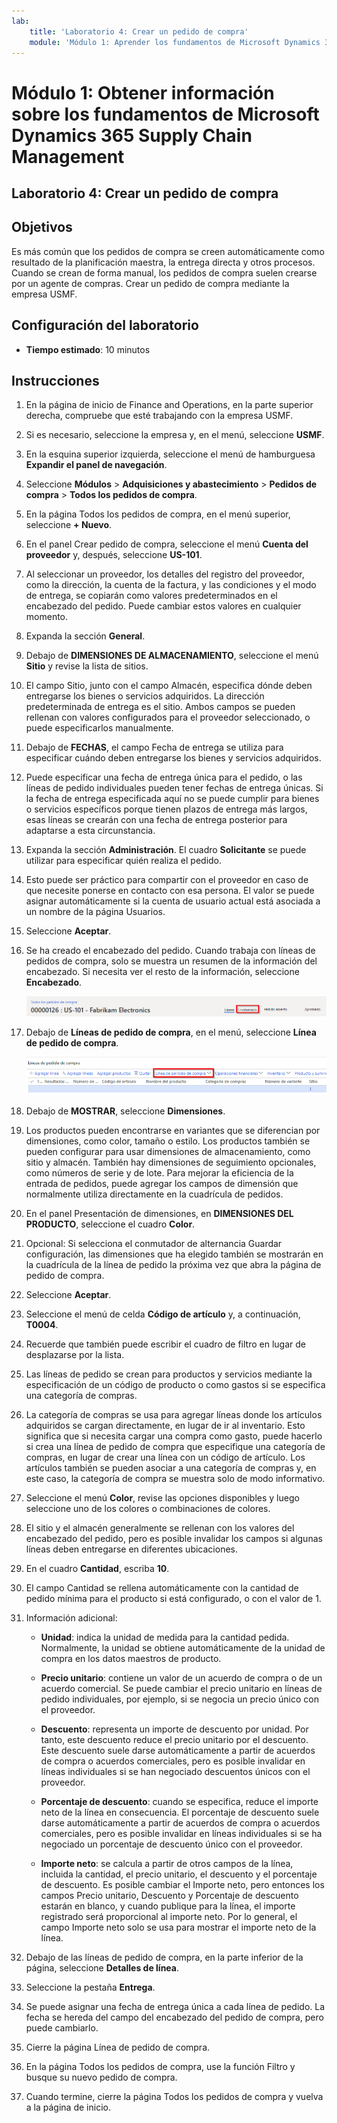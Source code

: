 ```yaml
---
lab:
    title: 'Laboratorio 4: Crear un pedido de compra'
    module: 'Módulo 1: Aprender los fundamentos de Microsoft Dynamics 365 Supply Chain Management'
---
```


# Módulo 1: Obtener información sobre los fundamentos de Microsoft Dynamics 365 Supply Chain Management

## Laboratorio 4: Crear un pedido de compra

## Objetivos

Es más común que los pedidos de compra se creen automáticamente como resultado de la planificación maestra, la entrega directa y otros procesos. Cuando se crean de forma manual, los pedidos de compra suelen crearse por un agente de compras. Crear un pedido de compra mediante la empresa USMF.

## Configuración del laboratorio

   - **Tiempo estimado**: 10 minutos

## Instrucciones

1. En la página de inicio de Finance and Operations, en la parte superior derecha, compruebe que esté trabajando con la empresa USMF.

1. Si es necesario, seleccione la empresa y, en el menú, seleccione **USMF**.

1. En la esquina superior izquierda, seleccione el menú de hamburguesa **Expandir el panel de navegación**.

1. Seleccione **Módulos** > **Adquisiciones y abastecimiento** > **Pedidos de compra** > **Todos los pedidos de compra**.

1. En la página Todos los pedidos de compra, en el menú superior, seleccione **+ Nuevo**.

1. En el panel Crear pedido de compra, seleccione el menú **Cuenta del proveedor** y, después, seleccione **US-101**.

1. Al seleccionar un proveedor, los detalles del registro del proveedor, como la dirección, la cuenta de la factura, y las condiciones y el modo de entrega, se copiarán como valores predeterminados en el encabezado del pedido. Puede cambiar estos valores en cualquier momento.

1. Expanda la sección **General**.

1. Debajo de **DIMENSIONES DE ALMACENAMIENTO**, seleccione el menú **Sitio** y revise la lista de sitios.

1. El campo Sitio, junto con el campo Almacén, especifica dónde deben entregarse los bienes o servicios adquiridos. La dirección predeterminada de entrega es el sitio. Ambos campos se pueden rellenan con valores configurados para el proveedor seleccionado, o puede especificarlos manualmente.

1. Debajo de **FECHAS**, el campo Fecha de entrega se utiliza para especificar cuándo deben entregarse los bienes y servicios adquiridos.

1. Puede especificar una fecha de entrega única para el pedido, o las líneas de pedido individuales pueden tener fechas de entrega únicas. Si la fecha de entrega especificada aquí no se puede cumplir para bienes o servicios específicos porque tienen plazos de entrega más largos, esas líneas se crearán con una fecha de entrega posterior para adaptarse a esta circunstancia.

1. Expanda la sección **Administración**. El cuadro **Solicitante** se puede utilizar para especificar quién realiza el pedido.

1. Esto puede ser práctico para compartir con el proveedor en caso de que necesite ponerse en contacto con esa persona. El valor se puede asignar automáticamente si la cuenta de usuario actual está asociada a un nombre de la página Usuarios.

1. Seleccione **Aceptar**.

1. Se ha creado el encabezado del pedido. Cuando trabaja con líneas de pedidos de compra, solo se muestra un resumen de la información del encabezado. Si necesita ver el resto de la información, seleccione **Encabezado**.

    ![Imagen de pantalla que muestra la ubicación del menú Encabezado](./media/lp1-m3-purchase-order-header-option.png)

1. Debajo de **Líneas de pedido de compra**, en el menú, seleccione **Línea de pedido de compra**.

    ![Imagen de pantalla que muestra la ubicación de la opción de menú Línea de pedido de compra](./media/lp1-m3-purchase-order-purchase-order-line-menu.png)

1. Debajo de **MOSTRAR**, seleccione **Dimensiones**.

1. Los productos pueden encontrarse en variantes que se diferencian por dimensiones, como color, tamaño o estilo. Los productos también se pueden configurar para usar dimensiones de almacenamiento, como sitio y almacén. También hay dimensiones de seguimiento opcionales, como números de serie y de lote. Para mejorar la eficiencia de la entrada de pedidos, puede agregar los campos de dimensión que normalmente utiliza directamente en la cuadrícula de pedidos.

1. En el panel Presentación de dimensiones, en **DIMENSIONES DEL PRODUCTO**, seleccione el cuadro **Color**.

1. Opcional: Si selecciona el conmutador de alternancia Guardar configuración, las dimensiones que ha elegido también se mostrarán en la cuadrícula de la línea de pedido la próxima vez que abra la página de pedido de compra.

1. Seleccione **Aceptar**.

1. Seleccione el menú de celda **Código de artículo** y, a continuación, **T0004**.

1. Recuerde que también puede escribir el cuadro de filtro en lugar de desplazarse por la lista.

1. Las líneas de pedido se crean para productos y servicios mediante la especificación de un código de producto o como gastos si se especifica una categoría de compras.

1. La categoría de compras se usa para agregar líneas donde los artículos adquiridos se cargan directamente, en lugar de ir al inventario. Esto significa que si necesita cargar una compra como gasto, puede hacerlo si crea una línea de pedido de compra que especifique una categoría de compras, en lugar de crear una línea con un código de artículo. Los artículos también se pueden asociar a una categoría de compras y, en este caso, la categoría de compra se muestra solo de modo informativo.

1. Seleccione el menú **Color**, revise las opciones disponibles y luego seleccione uno de los colores o combinaciones de colores.

1. El sitio y el almacén generalmente se rellenan con los valores del encabezado del pedido, pero es posible invalidar los campos si algunas líneas deben entregarse en diferentes ubicaciones.

1. En el cuadro **Cantidad**, escriba **10**.

1. El campo Cantidad se rellena automáticamente con la cantidad de pedido mínima para el producto si está configurado, o con el valor de 1.

1. Información adicional:

    - **Unidad**: indica la unidad de medida para la cantidad pedida. Normalmente, la unidad se obtiene automáticamente de la unidad de compra en los datos maestros de producto.

    - **Precio unitario**: contiene un valor de un acuerdo de compra o de un acuerdo comercial. Se puede cambiar el precio unitario en líneas de pedido individuales, por ejemplo, si se negocia un precio único con el proveedor.

    - **Descuento**: representa un importe de descuento por unidad. Por tanto, este descuento reduce el precio unitario por el descuento. Este descuento suele darse automáticamente a partir de acuerdos de compra o acuerdos comerciales, pero es posible invalidar en líneas individuales si se han negociado descuentos únicos con el proveedor.

    - **Porcentaje de descuento**: cuando se especifica, reduce el importe neto de la línea en consecuencia. El porcentaje de descuento suele darse automáticamente a partir de acuerdos de compra o acuerdos comerciales, pero es posible invalidar en líneas individuales si se ha negociado un porcentaje de descuento único con el proveedor.

    - **Importe neto**: se calcula a partir de otros campos de la línea, incluida la cantidad, el precio unitario, el descuento y el porcentaje de descuento. Es posible cambiar el Importe neto, pero entonces los campos Precio unitario, Descuento y Porcentaje de descuento estarán en blanco, y cuando publique para la línea, el importe registrado será proporcional al importe neto. Por lo general, el campo Importe neto solo se usa para mostrar el importe neto de la línea.

1. Debajo de las líneas de pedido de compra, en la parte inferior de la página, seleccione **Detalles de línea**.

1. Seleccione la pestaña **Entrega**.

1. Se puede asignar una fecha de entrega única a cada línea de pedido. La fecha se hereda del campo del encabezado del pedido de compra, pero puede cambiarlo.

1. Cierre la página Línea de pedido de compra.

1. En la página Todos los pedidos de compra, use la función Filtro y busque su nuevo pedido de compra.

1. Cuando termine, cierre la página Todos los pedidos de compra y vuelva a la página de inicio.
